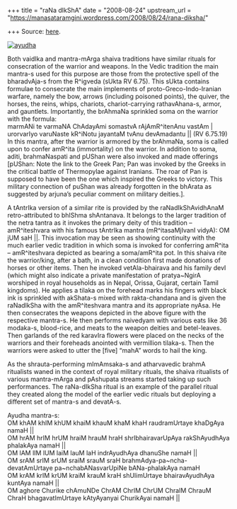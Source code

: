 +++
title = "raNa dIkShA"
date = "2008-08-24"
upstream_url = "https://manasataramgini.wordpress.com/2008/08/24/rana-diksha/"

+++
Source: [here](https://manasataramgini.wordpress.com/2008/08/24/rana-diksha/).

[![ayudha](https://i1.wp.com/farm4.static.flickr.com/3090/2790957793_6e7ccf3cf4_b.jpg)](http://farm4.static.flickr.com/3090/2790957793_6e7ccf3cf4_b.jpg "ayudha by somasushma, on Flickr")

Both vaidIka and mantra-mArga shaiva traditions have similar rituals for consecration of the warrior and weapons. In the Vedic tradition the main mantra-s used for this purpose are those from the protective spell of the bharadvAja-s from the R^igveda (sUkta RV 6.75). This sUkta contains formulae to consecrate the main implements of proto-Greco-Indo-Iranian warfare, namely the bow, arrows (including poisoned points), the quiver, the horses, the reins, whips, chariots, chariot-carrying rathavAhana-s, armor, and gauntlets. Importantly, the brAhmaNa sprinkled soma on the warrior with the formula:  
marmANi te varmaNA ChAdayAmi somastvA rAjAmR^itenAnu vastAm \|  
urorvarIyo varuNaste kR^iNotu jayantaM tvAnu devAmadantu \|\| (RV 6.75.19)  
In this mantra, after the warrior is armored by the brAhmaNa, soma is called upon to confer amR^ita (immortality) on the warrior. In addition to soma, aditi, brahmaNaspati and pUShan were also invoked and made offerings \[pUShan: Note the link to the Greek Pan; Pan was invoked by the Greeks in the critical battle of Thermopylae against Iranians. The roar of Pan is supposed to have been the one which inspired the Greeks to victory. This military connection of puShan was already forgotten in the bhArata as suggested by arjuna’s peculiar comment on military deities.\].

A tAntrIka version of a similar rite is provided by the raNadIkShAvidhAnaM retro-attributed to bhIShma shAntanava. It belongs to the larger tradition of the netra tantra as it invokes the primary deity of this tradition – amR^iteshvara with his famous tAntrIka mantra
(mR^itasaMjIvanI vidyA): OM jUM saH \|\|. This invocation may be seen as
showing continuity with the much earlier vedic tradition in which soma is invoked for conferring amR^ita – amR^iteshvara depicted as bearing a soma/amR^ita pot. In this shaiva rite the warrior/king, after a bath, in a clean condition first made donations of horses or other items. Then he invoked vetAla-bhairava and his family devI (which might also indicate a private manifestation of pratya\~NgirA worshiped in royal households as in Nepal, Orissa, Gujarat, certain Tamil kingdoms). He applies a tilaka on the forehead marks his fingers with black ink is sprinkled with akShata-s mixed with rakta-chandana and is given the raNadIkSha with the amR^iteshvara mantra and its appropriate nyAsa. He then consecrates the weapons depicted in the above figure with the respective mantra-s. He then performs naivedyam with various eats like 36 modaka-s, blood-rice, and meats to the weapon deities and betel-leaves. Then garlands of the red karavIra flowers were placed on the necks of the warriors and their foreheads anointed with vermillion tilaka-s. Then the warriors were asked to utter the \[five\] “mahA” words to hail the king.

As the shrauta-performing mImAmsaka-s and atharvavedic brahmA ritualists waned in the context of royal military rituals, the shaiva ritualists of various mantra-mArga and pAshupata streams started taking up such performances. The raNa-dIkSha ritual is an example of the parallel ritual they created along the model of the earlier vedic rituals but deploying a different set of mantra-s and devatA-s.

Ayudha mantra-s:  
OM khAM khIM khUM khaiM khauM khaM khaH raudramUrtaye khaDgAya namaH \|\|  
OM hrAM hrIM hrUM hraiM hrauM hraH shrIbhairavarUpAya rakShAyudhAya phalakAya namaH \|\|  
OM lAM lIM lUM laiM lauM laH indrAyudhAya dhanuShe namaH \|\|  
OM srAM srIM srUM sraiM srauM sraH brahmAdya-pa\~ncha-devatAmUrtaye pa\~nchabANasvarUpiNe bANa-phalakAya namaH  
OM krAM krIM krUM kraiM krauM kraH shUlimUrtaye bhairavAyudhAya kuntAya namaH \|\|  
OM aghore Churike chAmuNDe ChrAM ChrIM ChrUM ChraIM ChrauM ChraH bhagavatImUrtaye kAtyAyanyai ChurikAyai namaH \|\|


